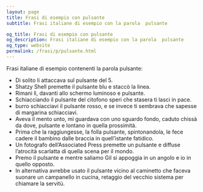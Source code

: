 ```yaml
---
layout: page
title: Frasi di esempio con pulsante 
subtitle: Frasi italiane di esempio con la parola  pulsante

og_title: Frasi di esempio con pulsante 
og_description: Frasi italiane di esempio con la parola  pulsante
og_type: website
permalink: /frasi/p/pulsante.html
---
```


Frasi italiane di esempio contenenti la parola pulsante:


- Di solito li attaccava sul pulsante del 5.
- Shatzy Shell premette il pulsante blu e staccò la linea.
- Rimani lì, davanti allo schermo luminoso e pulsante.
- Schiacciando il pulsante del citofono speri che stasera ti lasci in pace.
- burro schiacciavi il pulsante rosso, e se invece ti sembrava che sapesse di margarina schiacciavi.
- Aveva il mento unto, mi guardava con uno sguardo fondo, caduto chissà da dove, pulsante e lontano in quella prossimità.
- Prima che la raggiungesse, la folla pulsante, spintonandola, le fece cadere il bambino dalle braccia in quell’istante fatidico.
- Un fotografo dell’Associated Press premette un pulsante e diffuse l’atrocità scarlatta di quella scena per il mondo.
- Premo il pulsante e mentre saliamo Gil si appoggia in un angolo e io in quello opposto.
- In alternativa avrebbe usato il pulsante vicino al caminetto che faceva suonare un campanello in cucina, retaggio del vecchio sistema per chiamare la servitù.
